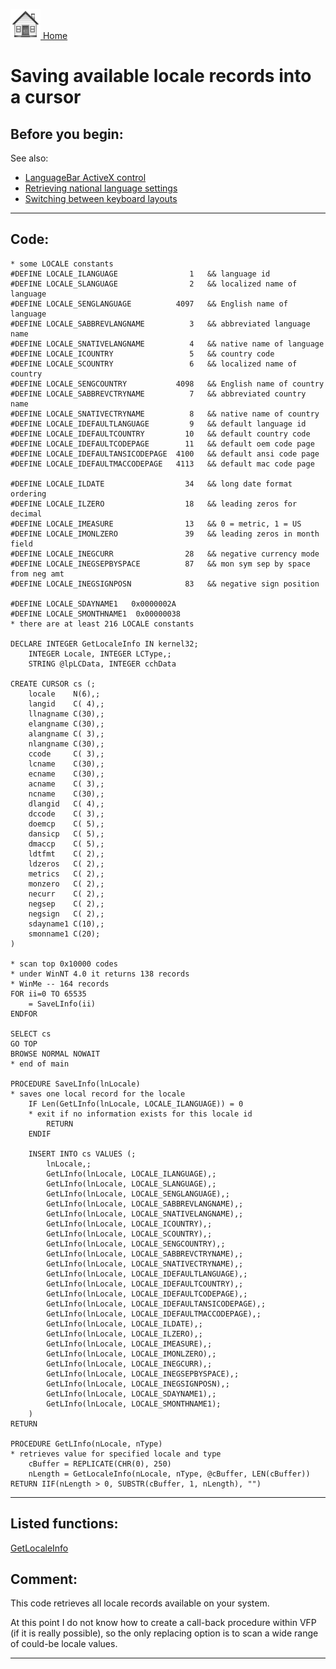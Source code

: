 [<img src="../images/home.png"> Home ](https://github.com/VFPX/Win32API)  

# Saving available locale records into a cursor

## Before you begin:
See also:

* [LanguageBar ActiveX control](sample_000.md)  
* [Retrieving national language settings](sample_077.md)  
* [Switching between keyboard layouts](sample_275.md)  
  
***  


## Code:
```foxpro  
* some LOCALE constants
#DEFINE LOCALE_ILANGUAGE                1   && language id
#DEFINE LOCALE_SLANGUAGE                2   && localized name of language
#DEFINE LOCALE_SENGLANGUAGE          4097   && English name of language
#DEFINE LOCALE_SABBREVLANGNAME          3   && abbreviated language name
#DEFINE LOCALE_SNATIVELANGNAME          4   && native name of language
#DEFINE LOCALE_ICOUNTRY                 5   && country code
#DEFINE LOCALE_SCOUNTRY                 6   && localized name of country
#DEFINE LOCALE_SENGCOUNTRY           4098   && English name of country
#DEFINE LOCALE_SABBREVCTRYNAME          7   && abbreviated country name
#DEFINE LOCALE_SNATIVECTRYNAME          8   && native name of country
#DEFINE LOCALE_IDEFAULTLANGUAGE         9   && default language id
#DEFINE LOCALE_IDEFAULTCOUNTRY         10   && default country code
#DEFINE LOCALE_IDEFAULTCODEPAGE        11   && default oem code page
#DEFINE LOCALE_IDEFAULTANSICODEPAGE  4100   && default ansi code page
#DEFINE LOCALE_IDEFAULTMACCODEPAGE   4113   && default mac code page

#DEFINE LOCALE_ILDATE                  34   && long date format ordering
#DEFINE LOCALE_ILZERO                  18   && leading zeros for decimal
#DEFINE LOCALE_IMEASURE                13   && 0 = metric, 1 = US
#DEFINE LOCALE_IMONLZERO               39   && leading zeros in month field
#DEFINE LOCALE_INEGCURR                28   && negative currency mode
#DEFINE LOCALE_INEGSEPBYSPACE          87   && mon sym sep by space from neg amt
#DEFINE LOCALE_INEGSIGNPOSN            83   && negative sign position

#DEFINE LOCALE_SDAYNAME1   0x0000002A
#DEFINE LOCALE_SMONTHNAME1  0x00000038
* there are at least 216 LOCALE constants

DECLARE INTEGER GetLocaleInfo IN kernel32;
	INTEGER Locale, INTEGER LCType,;
	STRING @lpLCData, INTEGER cchData

CREATE CURSOR cs (;
	locale    N(6),;
	langid    C( 4),;
	llnagname C(30),;
	elangname C(30),;
	alangname C( 3),;
	nlangname C(30),;
	ccode     C( 3),;
	lcname    C(30),;
	ecname    C(30),;
	acname    C( 3),;
	ncname    C(30),;
	dlangid   C( 4),;
	dccode    C( 3),;
	doemcp    C( 5),;
	dansicp   C( 5),;
	dmaccp    C( 5),;
	ldtfmt    C( 2),;
	ldzeros   C( 2),;
	metrics   C( 2),;
	monzero   C( 2),;
	necurr    C( 2),;
	negsep    C( 2),;
	negsign   C( 2),;
	sdayname1 C(10),;
	smonname1 C(20);
)
	
* scan top 0x10000 codes
* under WinNT 4.0 it returns 138 records
* WinMe -- 164 records
FOR ii=0 TO 65535
	= SaveLInfo(ii)
ENDFOR

SELECT cs
GO TOP
BROWSE NORMAL NOWAIT
* end of main

PROCEDURE SaveLInfo(lnLocale)
* saves one local record for the locale
	IF Len(GetLInfo(lnLocale, LOCALE_ILANGUAGE)) = 0
	* exit if no information exists for this locale id
		RETURN
	ENDIF
	
	INSERT INTO cs VALUES (;
		lnLocale,;
		GetLInfo(lnLocale, LOCALE_ILANGUAGE),;
		GetLInfo(lnLocale, LOCALE_SLANGUAGE),;
		GetLInfo(lnLocale, LOCALE_SENGLANGUAGE),;
		GetLInfo(lnLocale, LOCALE_SABBREVLANGNAME),;
		GetLInfo(lnLocale, LOCALE_SNATIVELANGNAME),;
		GetLInfo(lnLocale, LOCALE_ICOUNTRY),;
		GetLInfo(lnLocale, LOCALE_SCOUNTRY),;
		GetLInfo(lnLocale, LOCALE_SENGCOUNTRY),;
		GetLInfo(lnLocale, LOCALE_SABBREVCTRYNAME),;
		GetLInfo(lnLocale, LOCALE_SNATIVECTRYNAME),;
		GetLInfo(lnLocale, LOCALE_IDEFAULTLANGUAGE),;
		GetLInfo(lnLocale, LOCALE_IDEFAULTCOUNTRY),;
		GetLInfo(lnLocale, LOCALE_IDEFAULTCODEPAGE),;
		GetLInfo(lnLocale, LOCALE_IDEFAULTANSICODEPAGE),;
		GetLInfo(lnLocale, LOCALE_IDEFAULTMACCODEPAGE),;
		GetLInfo(lnLocale, LOCALE_ILDATE),;
		GetLInfo(lnLocale, LOCALE_ILZERO),;
		GetLInfo(lnLocale, LOCALE_IMEASURE),;
		GetLInfo(lnLocale, LOCALE_IMONLZERO),;
		GetLInfo(lnLocale, LOCALE_INEGCURR),;
		GetLInfo(lnLocale, LOCALE_INEGSEPBYSPACE),;
		GetLInfo(lnLocale, LOCALE_INEGSIGNPOSN),;
		GetLInfo(lnLocale, LOCALE_SDAYNAME1),;
		GetLInfo(lnLocale, LOCALE_SMONTHNAME1);
	)
RETURN

PROCEDURE GetLInfo(nLocale, nType)
* retrieves value for specified locale and type
	cBuffer = REPLICATE(CHR(0), 250)
	nLength = GetLocaleInfo(nLocale, nType, @cBuffer, LEN(cBuffer))
RETURN IIF(nLength > 0, SUBSTR(cBuffer, 1, nLength), "")  
```  
***  


## Listed functions:
[GetLocaleInfo](../libraries/kernel32/GetLocaleInfo.md)  

## Comment:
This code retrieves all locale records available on your system.  
  
At this point I do not know how to create a call-back procedure within VFP (if it is really possible), so the only replacing option is to scan a wide range of could-be locale values.  
  
***  

